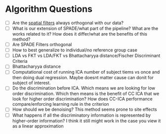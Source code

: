 # Algorithm Questions

* [ ] Are the [spatial filters](https://github.com/zainsouwei/ICASPADE/blob/21adaa891aab69852804d4ae05bb6f2460be63d4/simulate\_time.py#L81C1-L83C6) always orthogonal with our data?
* [ ] What is our extension of SPADE/what part of the pipeline? What are the works related to it? How does it differ/what are the benefits of this method?
* [ ] Are SPADE Filters orthogonal
* [ ] How to best generalize to individual/no reference group case
* [ ] LDA vs FKT vs LDA/FKT vs Bhattacharyya distance/Fischer Discriminant Criteria
* [ ] Bhattacharyya distance
* [ ] Computational cost of running ICA number of subject tiems vs once and then doing dual regression. Maybe doesnt matter cause can donit for subject of interest.&#x20;
* [ ] Do the discrimination before ICA. Which means we are looking for low order discrimination. Which then means is the benefit of CC ICA that we look for higher order discrimination? How does CC-ICA performance compare/enforcing learning rule in the criterion
* [ ] How should we be denoising? This method seems prone to site effects
* [ ] What happens if all the discriminatory information is represented by higher-order information? I think it still might work in the case you view it as a linear approximation
